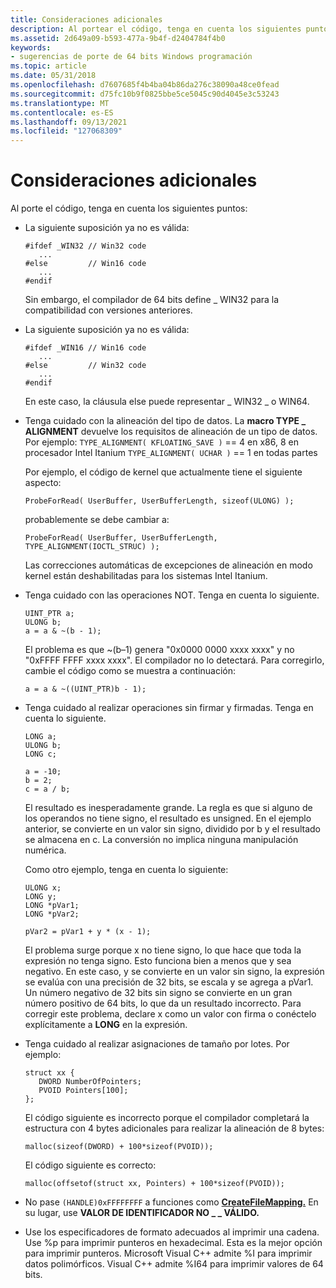 ```yaml
---
title: Consideraciones adicionales
description: Al portear el código, tenga en cuenta los siguientes puntos.
ms.assetid: 2d649a09-b593-477a-9b4f-d2404784f4b0
keywords:
- sugerencias de porte de 64 bits Windows programación
ms.topic: article
ms.date: 05/31/2018
ms.openlocfilehash: d7607685f4b4ba04b86da276c38090a48ce0fead
ms.sourcegitcommit: d75fc10b9f0825bbe5ce5045c90d4045e3c53243
ms.translationtype: MT
ms.contentlocale: es-ES
ms.lasthandoff: 09/13/2021
ms.locfileid: "127068309"
---
```

# <a name="additional-considerations"></a>Consideraciones adicionales

Al porte el código, tenga en cuenta los siguientes puntos:

- La siguiente suposición ya no es válida:

   ```syntax
   #ifdef _WIN32 // Win32 code
      ...
   #else         // Win16 code
      ...
   #endif
   ```

   Sin embargo, el compilador de 64 bits define \_ WIN32 para la compatibilidad con versiones anteriores.

- La siguiente suposición ya no es válida:

   ```syntax
   #ifdef _WIN16 // Win16 code
      ...
   #else         // Win32 code
      ...
   #endif
   ```

   En este caso, la cláusula else puede representar \_ WIN32 \_ o WIN64.

- Tenga cuidado con la alineación del tipo de datos. La **macro TYPE \_ ALIGNMENT** devuelve los requisitos de alineación de un tipo de datos. Por ejemplo: `TYPE_ALIGNMENT( KFLOATING_SAVE )` == 4 en x86, 8 en procesador Intel Itanium `TYPE_ALIGNMENT( UCHAR )` == 1 en todas partes

    Por ejemplo, el código de kernel que actualmente tiene el siguiente aspecto:

    ```syntax
    ProbeForRead( UserBuffer, UserBufferLength, sizeof(ULONG) );
    ```

    probablemente se debe cambiar a:

    ```syntax
    ProbeForRead( UserBuffer, UserBufferLength, TYPE_ALIGNMENT(IOCTL_STRUC) );
    ```

    Las correcciones automáticas de excepciones de alineación en modo kernel están deshabilitadas para los sistemas Intel Itanium.

- Tenga cuidado con las operaciones NOT. Tenga en cuenta lo siguiente.

    ```syntax
    UINT_PTR a; 
    ULONG b;
    a = a & ~(b - 1);
    ```

    El problema es que ~(b–1) genera "0x0000 0000 xxxx xxxx" y no "0xFFFF FFFF xxxx xxxx". El compilador no lo detectará. Para corregirlo, cambie el código como se muestra a continuación:

    ```syntax
    a = a & ~((UINT_PTR)b - 1);
    ```

- Tenga cuidado al realizar operaciones sin firmar y firmadas. Tenga en cuenta lo siguiente.

    ```syntax
    LONG a;
    ULONG b;
    LONG c;

    a = -10;
    b = 2;
    c = a / b;
    ```

    El resultado es inesperadamente grande. La regla es que si alguno de los operandos no tiene signo, el resultado es unsigned. En el ejemplo anterior, se convierte en un valor sin signo, dividido por b y el resultado se almacena en c. La conversión no implica ninguna manipulación numérica.

    Como otro ejemplo, tenga en cuenta lo siguiente:

    ```syntax
    ULONG x;
    LONG y;
    LONG *pVar1;
    LONG *pVar2;

    pVar2 = pVar1 + y * (x - 1);
    ```

    El problema surge porque x no tiene signo, lo que hace que toda la expresión no tenga signo. Esto funciona bien a menos que y sea negativo. En este caso, y se convierte en un valor sin signo, la expresión se evalúa con una precisión de 32 bits, se escala y se agrega a pVar1. Un número negativo de 32 bits sin signo se convierte en un gran número positivo de 64 bits, lo que da un resultado incorrecto. Para corregir este problema, declare x como un valor con firma o conéctelo explícitamente a **LONG** en la expresión.

- Tenga cuidado al realizar asignaciones de tamaño por lotes. Por ejemplo:

    ```syntax
    struct xx {
       DWORD NumberOfPointers;
       PVOID Pointers[100];
    };
    ```

    El código siguiente es incorrecto porque el compilador completará la estructura con 4 bytes adicionales para realizar la alineación de 8 bytes:

    ```syntax
    malloc(sizeof(DWORD) + 100*sizeof(PVOID));
    ```

    El código siguiente es correcto:

    ```syntax
    malloc(offsetof(struct xx, Pointers) + 100*sizeof(PVOID));
    ```

- No pase `(HANDLE)0xFFFFFFFF` a funciones como [**CreateFileMapping.**](/windows/desktop/api/winbase/nf-winbase-createfilemappinga) En su lugar, use **VALOR DE IDENTIFICADOR NO \_ \_ VÁLIDO.**
- Use los especificadores de formato adecuados al imprimir una cadena. Use %p para imprimir punteros en hexadecimal. Esta es la mejor opción para imprimir punteros. Microsoft Visual C++ admite %I para imprimir datos polimórficos. Visual C++ admite %I64 para imprimir valores de 64 bits.

 

 